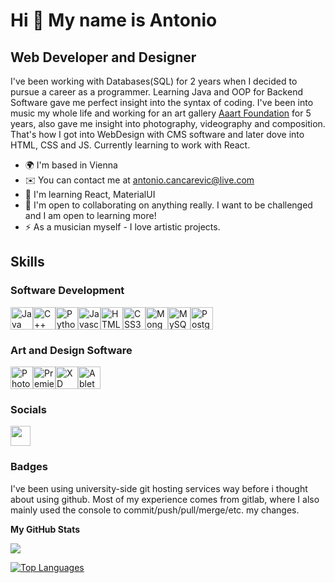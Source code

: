 Hi 👋 My name is Antonio 
===================================

Web Developer and Designer
--------------------------

I've been working with Databases(SQL) for 2 years when I decided to pursue a career as a programmer. Learning Java and OOP for Backend Software gave me perfect insight into the syntax of coding. I've been into music my whole life and working for an art gallery [Aaart Foundation](www.aaartfoundation.com) for 5 years, also gave me insight into photography, videography and composition. That's how I got into WebDesign with CMS software and later dove into HTML, CSS and JS. Currently learning to work with React.

*   🌍  I'm based in Vienna
*   ✉️  You can contact me at [antonio.cancarevic@live.com](mailto:antonio.cancarevic@live.com)
*   🧠  I'm learning React, MaterialUI
*   🤝  I'm open to collaborating on anything really. I want to be challenged and I am open to learning more!
*   ⚡  As a musician myself - I love artistic projects.

## Skills 
### Software Development
<p align="left"><a href="https://www.oracle.com/java/" target="_blank" rel="noreferrer"><img src="https://raw.githubusercontent.com/danielcranney/readme-generator/main/public/icons/skills/java-colored.svg" width="36" height="36" alt="Java" /></a><a href="https://docs.microsoft.com/en-us/cpp/?view=msvc-170" target="_blank" rel="noreferrer"><img src="https://raw.githubusercontent.com/danielcranney/readme-generator/main/public/icons/skills/cplusplus-colored.svg" width="36" height="36" alt="C++" /></a><a href="https://www.python.org/" target="_blank" rel="noreferrer"><img src="https://raw.githubusercontent.com/danielcranney/readme-generator/main/public/icons/skills/python-colored.svg" width="36" height="36" alt="Python" /></a><a href="https://developer.mozilla.org/en-US/docs/Web/JavaScript" target="_blank" rel="noreferrer"><img src="https://raw.githubusercontent.com/danielcranney/readme-generator/main/public/icons/skills/javascript-colored.svg" width="36" height="36" alt="Javascript" /></a><a href="https://developer.mozilla.org/en-US/docs/Glossary/HTML5" target="_blank" rel="noreferrer"><img src="https://raw.githubusercontent.com/danielcranney/readme-generator/main/public/icons/skills/html5-colored.svg" width="36" height="36" alt="HTML5" /></a><a href="https://www.w3.org/TR/CSS/#css" target="_blank" rel="noreferrer"><img src="https://raw.githubusercontent.com/danielcranney/readme-generator/main/public/icons/skills/css3-colored.svg" width="36" height="36" alt="CSS3" /></a><a href="https://www.mongodb.com/" target="_blank" rel="noreferrer"><img src="https://raw.githubusercontent.com/danielcranney/readme-generator/main/public/icons/skills/mongodb-colored.svg" width="36" height="36" alt="MongoDB" /></a><a href="https://www.mysql.com/" target="_blank" rel="noreferrer"><img src="https://raw.githubusercontent.com/danielcranney/readme-generator/main/public/icons/skills/mysql-colored.svg" width="36" height="36" alt="MySQL" /></a><a href="https://www.postgresql.org/" target="_blank" rel="noreferrer"><img src="https://raw.githubusercontent.com/danielcranney/readme-generator/main/public/icons/skills/postgresql-colored.svg" width="36" height="36" alt="PostgreSQL" /></a></p>

### Art and Design Software
<p align="left"><a href="https://www.adobe.com/uk/products/photoshop.html" target="_blank" rel="noreferrer"><img src="https://raw.githubusercontent.com/danielcranney/readme-generator/main/public/icons/skills/photoshop-colored.svg" width="36" height="36" alt="Photoshop" /></a><a href="https://www.adobe.com/uk/products/premiere.html" target="_blank" rel="noreferrer"><img src="https://raw.githubusercontent.com/danielcranney/readme-generator/main/public/icons/skills/premierepro-colored.svg" width="36" height="36" alt="Premiere Pro" /></a><a href="https://www.adobe.com/uk/products/xd.html" target="_blank" rel="noreferrer"><img src="https://raw.githubusercontent.com/danielcranney/readme-generator/main/public/icons/skills/xd-colored.svg" width="36" height="36" alt="XD" /></a><a href="https://www.ableton.com/en/shop/live/" target="_blank" rel="noreferrer"><img src="https://img.icons8.com/ios-filled/344/ableton.png" width="36" height="36" alt="Ableton" /></a></p>


                    
### Socials
<p align="left"><a href="https://www.github.com/FizzToni" target="_blank" rel="noreferrer"><img src="https://raw.githubusercontent.com/danielcranney/readme-generator/main/public/icons/socials/github.svg" width="32" height="32" /></a></p>

### Badges
<p align=left>
I've been using university-side git hosting services way before i thought about using github. Most of my experience comes from gitlab, where I also mainly used the console to commit/push/pull/merge/etc. my changes. 
</p>
<b>My GitHub Stats</b>
<p align=left>
<a href="http://www.github.com/FizzToni"><img src="https://github-readme-streak-stats.herokuapp.com/?user=FizzToni&stroke=ffffff&background=181824&ring=14b8a6&fire=14b8a6&currStreakNum=ffffff&currStreakLabel=14b8a6&sideNums=ffffff&sideLabels=ffffff&dates=ffffff&hide_border=true" /></a>
</p>
<divider/>
<p align=left>
<a href="https://github.com/FizzToni" align="left"><img src="https://github-readme-stats.vercel.app/api/top-langs/?username=FizzToni&langs_count=10&title_color=14b8a6&text_color=ffffff&icon_color=ec4899&bg_color=181824&hide_border=true&locale=en&custom_title=Top%20%Languages" alt="Top Languages" /></a>
</p>
